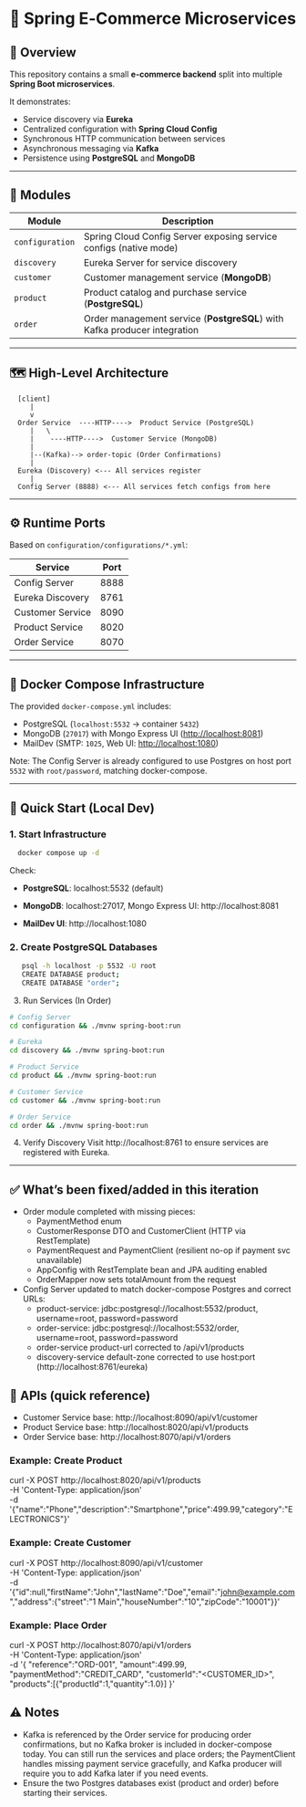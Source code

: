 # 🛒 Spring E‑Commerce Microservices

## 📘 Overview

This repository contains a small **e-commerce backend** split into multiple **Spring Boot microservices**.

It demonstrates:

- Service discovery via **Eureka**
- Centralized configuration with **Spring Cloud Config**
- Synchronous HTTP communication between services
- Asynchronous messaging via **Kafka**
- Persistence using **PostgreSQL** and **MongoDB**

---

## 🧱 Modules

| Module        | Description                                                                 |
|---------------|-----------------------------------------------------------------------------|
| `configuration` | Spring Cloud Config Server exposing service configs (native mode)          |
| `discovery`     | Eureka Server for service discovery                                        |
| `customer`      | Customer management service (**MongoDB**)                                  |
| `product`       | Product catalog and purchase service (**PostgreSQL**)                      |
| `order`         | Order management service (**PostgreSQL**) with Kafka producer integration  |

---

## 🗺️ High-Level Architecture

```plaintext
  [client]
     |
     v
  Order Service  ----HTTP---->  Product Service (PostgreSQL)
     |   \
     |    ----HTTP---->  Customer Service (MongoDB)
     | 
     |--(Kafka)--> order-topic (Order Confirmations)
     |
  Eureka (Discovery) <--- All services register
     |
  Config Server (8888) <--- All services fetch configs from here
```
---

## ⚙️ Runtime Ports

Based on `configuration/configurations/*.yml`:

| Service            | Port |
|--------------------|------|
| Config Server      | 8888 |
| Eureka Discovery   | 8761 |
| Customer Service   | 8090 |
| Product Service    | 8020 |
| Order Service      | 8070 |

---

## 🐳 Docker Compose Infrastructure

The provided `docker-compose.yml` includes:

- PostgreSQL (`localhost:5532` → container `5432`)
- MongoDB (`27017`) with Mongo Express UI ([http://localhost:8081](http://localhost:8081))
- MailDev (SMTP: `1025`, Web UI: [http://localhost:1080](http://localhost:1080))

Note: The Config Server is already configured to use Postgres on host port `5532` with `root/password`, matching docker-compose.

---

## 🚀 Quick Start (Local Dev)

### 1. Start Infrastructure

```bash
  docker compose up -d
```
Check:

- <b>PostgreSQL</b>: localhost:5532 (default)

- <b> MongoDB</b>: localhost:27017, Mongo Express UI: http://localhost:8081

- <b> MailDev UI</b>: http://localhost:1080

### 2. Create PostgreSQL Databases
```bash
   psql -h localhost -p 5532 -U root
   CREATE DATABASE product;
   CREATE DATABASE "order";
```

3. Run Services (In Order)
```bash
# Config Server
cd configuration && ./mvnw spring-boot:run

# Eureka
cd discovery && ./mvnw spring-boot:run

# Product Service
cd product && ./mvnw spring-boot:run

# Customer Service
cd customer && ./mvnw spring-boot:run

# Order Service
cd order && ./mvnw spring-boot:run
```

4. Verify Discovery
   Visit http://localhost:8761 to ensure services are registered with Eureka.

---

## ✅ What’s been fixed/added in this iteration
- Order module completed with missing pieces:
  - PaymentMethod enum
  - CustomerResponse DTO and CustomerClient (HTTP via RestTemplate)
  - PaymentRequest and PaymentClient (resilient no-op if payment svc unavailable)
  - AppConfig with RestTemplate bean and JPA auditing enabled
  - OrderMapper now sets totalAmount from the request
- Config Server updated to match docker-compose Postgres and correct URLs:
  - product-service: jdbc:postgresql://localhost:5532/product, username=root, password=password
  - order-service: jdbc:postgresql://localhost:5532/order, username=root, password=password
  - order-service product-url corrected to /api/v1/products
  - discovery-service default-zone corrected to use host:port (http://localhost:8761/eureka)

## 📡 APIs (quick reference)
- Customer Service base: http://localhost:8090/api/v1/customer
- Product Service base: http://localhost:8020/api/v1/products
- Order Service base: http://localhost:8070/api/v1/orders

### Example: Create Product
curl -X POST http://localhost:8020/api/v1/products \
  -H 'Content-Type: application/json' \
  -d '{"name":"Phone","description":"Smartphone","price":499.99,"category":"ELECTRONICS"}'

### Example: Create Customer
curl -X POST http://localhost:8090/api/v1/customer \
  -H 'Content-Type: application/json' \
  -d '{"id":null,"firstName":"John","lastName":"Doe","email":"john@example.com","address":{"street":"1 Main","houseNumber":"10","zipCode":"10001"}}'

### Example: Place Order
curl -X POST http://localhost:8070/api/v1/orders \
  -H 'Content-Type: application/json' \
  -d '{
        "reference":"ORD-001",
        "amount":499.99,
        "paymentMethod":"CREDIT_CARD",
        "customerId":"<CUSTOMER_ID>",
        "products":[{"productId":1,"quantity":1.0}]
      }'

## ⚠️ Notes
- Kafka is referenced by the Order service for producing order confirmations, but no Kafka broker is included in docker-compose today. You can still run the services and place orders; the PaymentClient handles missing payment service gracefully, and Kafka producer will require you to add Kafka later if you need events.
- Ensure the two Postgres databases exist (product and order) before starting their services.